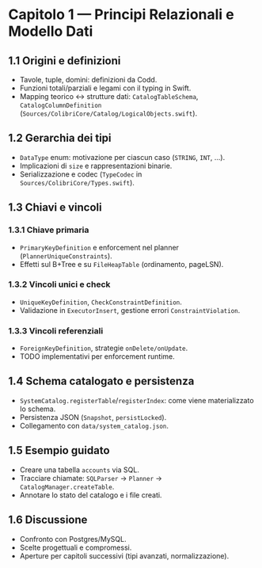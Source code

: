 # Capitolo 1 — Principi Relazionali e Modello Dati

## 1.1 Origini e definizioni
- Tavole, tuple, domini: definizioni da Codd.
- Funzioni totali/parziali e legami con il typing in Swift.
- Mapping teorico ↔ strutture dati: `CatalogTableSchema`, `CatalogColumnDefinition` (`Sources/ColibriCore/Catalog/LogicalObjects.swift`).

## 1.2 Gerarchia dei tipi
- `DataType` enum: motivazione per ciascun caso (`STRING`, `INT`, ...).
- Implicazioni di `size` e rappresentazioni binarie.
- Serializzazione e codec (`TypeCodec` in `Sources/ColibriCore/Types.swift`).

## 1.3 Chiavi e vincoli
### 1.3.1 Chiave primaria
- `PrimaryKeyDefinition` e enforcement nel planner (`PlannerUniqueConstraints`).
- Effetti sul B+Tree e su `FileHeapTable` (ordinamento, pageLSN).
### 1.3.2 Vincoli unici e check
- `UniqueKeyDefinition`, `CheckConstraintDefinition`.
- Validazione in `ExecutorInsert`, gestione errori `ConstraintViolation`.
### 1.3.3 Vincoli referenziali
- `ForeignKeyDefinition`, strategie `onDelete/onUpdate`.
- TODO implementativi per enforcement runtime.

## 1.4 Schema catalogato e persistenza
- `SystemCatalog.registerTable`/`registerIndex`: come viene materializzato lo schema.
- Persistenza JSON (`Snapshot`, `persistLocked`).
- Collegamento con `data/system_catalog.json`.

## 1.5 Esempio guidato
- Creare una tabella `accounts` via SQL.
- Tracciare chiamate: `SQLParser` → `Planner` → `CatalogManager.createTable`.
- Annotare lo stato del catalogo e i file creati.

## 1.6 Discussione
- Confronto con Postgres/MySQL.
- Scelte progettuali e compromessi.
- Aperture per capitoli successivi (tipi avanzati, normalizzazione).
